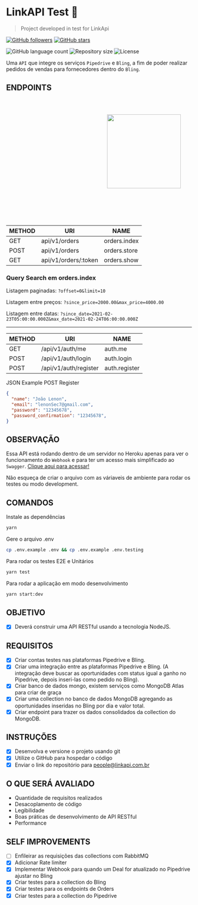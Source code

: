 # LinkAPI Test 🧠

> Project developed in test for LinkApi

[![GitHub followers](https://img.shields.io/github/followers/jlenon7.svg?style=social&label=Follow&maxAge=2592000)](https://github.com/jlenon7?tab=followers)
[![GitHub stars](https://img.shields.io/github/stars/jlenon7/linkapi-test.svg?style=social&label=Star&maxAge=2592000)](https://github.com/jlenon7/linkapi-test/stargazers/)

<p>
  <img alt="GitHub language count" src="https://img.shields.io/github/languages/count/jlenon7/linkapi-test?style=for-the-badge&logo=appveyor">

  <img alt="Repository size" src="https://img.shields.io/github/repo-size/jlenon7/linkapi-test?style=for-the-badge&logo=appveyor">

  <img alt="License" src="https://img.shields.io/badge/license-MIT-brightgreen?style=for-the-badge&logo=appveyor">
</p>

Uma `API` que integre os serviços `Pipedrive` e `Bling`, a fim de poder realizar pedidos de vendas para fornecedores dentro do `Bling`.

<img src="https://extrato.vtex.com/images/linkapi_avatar-linkapiX800.png" width="200px" align="right" hspace="30px" vspace="100px">

## ENDPOINTS

| METHOD    | URI                   | NAME              |
| --------- | --------------------- | ----------------- |
| GET       | api/v1/orders         | orders.index      |
| POST      | api/v1/orders         | orders.store      |
| GET       | api/v1/orders/:token  | orders.show       |

### Query Search em orders.index

Listagem paginadas: `?offset=0&limit=10`

Listagem entre preços: `?since_price=2000.00&max_price=4000.00`

Listagem entre datas: `?since_date=2021-02-23T05:00:00.000Z&max_date=2021-02-24T06:00:00.000Z`

---

| METHOD    | URI                  | NAME            |
| --------- | -------------------- | ----------------|
| GET       | /api/v1/auth/me      | auth.me         |
| POST      | /api/v1/auth/login   | auth.login      |
| POST      | /api/v1/auth/register| auth.register   |

JSON Example POST Register

```json
{
  "name": "João Lenon",
  "email": "lenonSec7@gmail.com",
  "password": "12345678",
  "password_confirmation": "12345678",
}
```

## OBSERVAÇÃO

Essa API está rodando dentro de um servidor no Heroku apenas para ver o funcionamento do `Webhook` e para ter um acesso mais simplificado ao `Swagger`. [Clique aqui para acessar!](https://linkapi-test.herokuapp.com/api/swagger)

Não esqueça de criar o arquivo com as váriaveis de ambiente para rodar os testes ou modo development.

## COMANDOS

Instale as dependências

```bash
yarn
```

Gere o arquivo .env

```bash
cp .env.example .env && cp .env.example .env.testing
```

Para rodar os testes E2E e Unitários

```bash
yarn test
```

Para rodar a aplicação em modo desenvolvimento

```bash
yarn start:dev
```

## OBJETIVO

- [x] Deverá construir uma API RESTful usando a tecnologia NodeJS.

## REQUISITOS

- [x] Criar contas testes nas plataformas Pipedrive e Bling.
- [x] Criar uma integração entre as plataformas Pipedrive e Bling. (A integração deve buscar as oportunidades com status igual a ganho no Pipedrive, depois inseri-las como pedido no Bling).
- [x] Criar banco de dados mongo, existem serviços como MongoDB Atlas para criar de graça
- [x] Criar uma collection no banco de dados MongoDB agregando as oportunidades inseridas no Bling por dia e valor total.
- [x] Criar endpoint para trazer os dados consolidados da collection do MongoDB.

## INSTRUÇÕES

- [x] Desenvolva e versione o projeto usando git
- [x] Utilize o GitHub para hospedar o código
- [x] Enviar o link do repositório para people@linkapi.com.br

## O QUE SERÁ AVALIADO

- Quantidade de requisitos realizados
- Desacoplamento de código
- Legibilidade
- Boas práticas de desenvolvimento de API RESTful
- Performance

## SELF IMPROVEMENTS

- [ ] Enfileirar as requisições das collections com RabbitMQ
- [x] Adicionar Rate limiter
- [x] Implementar Webhook para quando um Deal for atualizado no Pipedrive ajustar no Bling
- [x] Criar testes para a collection do Bling
- [x] Criar testes para os endpoints de Orders
- [x] Criar testes para a collection do Pipedrive
